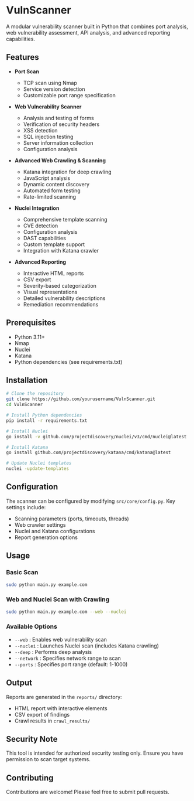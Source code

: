 # VulnScanner

A modular vulnerability scanner built in Python that combines port analysis, web vulnerability assessment, API analysis, and advanced reporting capabilities.

## Features

- **Port Scan**
  - TCP scan using Nmap
  - Service version detection
  - Customizable port range specification

- **Web Vulnerability Scanner**
  - Analysis and testing of forms
  - Verification of security headers
  - XSS detection
  - SQL injection testing
  - Server information collection
  - Configuration analysis

- **Advanced Web Crawling & Scanning**
  - Katana integration for deep crawling
  - JavaScript analysis
  - Dynamic content discovery
  - Automated form testing
  - Rate-limited scanning

- **Nuclei Integration**
  - Comprehensive template scanning
  - CVE detection
  - Configuration analysis
  - DAST capabilities
  - Custom template support
  - Integration with Katana crawler

- **Advanced Reporting**
  - Interactive HTML reports
  - CSV export
  - Severity-based categorization
  - Visual representations
  - Detailed vulnerability descriptions
  - Remediation recommendations

## Prerequisites

- Python 3.11+
- Nmap
- Nuclei
- Katana
- Python dependencies (see requirements.txt)

## Installation

```bash
# Clone the repository
git clone https://github.com/yourusername/VulnScanner.git
cd VulnScanner

# Install Python dependencies
pip install -r requirements.txt

# Install Nuclei
go install -v github.com/projectdiscovery/nuclei/v3/cmd/nuclei@latest

# Install Katana
go install github.com/projectdiscovery/katana/cmd/katana@latest

# Update Nuclei templates
nuclei -update-templates
```

## Configuration

The scanner can be configured by modifying `src/core/config.py`. Key settings include:
- Scanning parameters (ports, timeouts, threads)
- Web crawler settings
- Nuclei and Katana configurations
- Report generation options

## Usage

### Basic Scan
```bash
sudo python main.py example.com
```

### Web and Nuclei Scan with Crawling
```bash
sudo python main.py example.com --web --nuclei
```

### Available Options
- `--web` : Enables web vulnerability scan
- `--nuclei` : Launches Nuclei scan (includes Katana crawling)
- `--deep` : Performs deep analysis
- `--network` : Specifies network range to scan
- `--ports` : Specifies port range (default: 1-1000)

## Output

Reports are generated in the `reports/` directory:
- HTML report with interactive elements
- CSV export of findings
- Crawl results in `crawl_results/`

## Security Note

This tool is intended for authorized security testing only. Ensure you have permission to scan target systems.

## Contributing

Contributions are welcome! Please feel free to submit pull requests.
